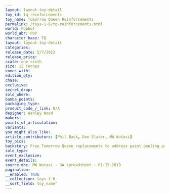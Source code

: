 ```yaml
---
layout: layout-toy-detail 
toy_id: tq-reinforcements
toy_name: Tomorrow Queen Reinforcements
permalink: /toys-1-6/tq-reinforcements.html
world: Popbot
world_abr: POP
character_base: TQ
layout: layout-toy-detail
categories: 
release_date: 5/7/2012
release_price: 
scale: one sixth
size: 12 inches
comes_with: 
edition_qty: 
chase: 
exclusive: 
secret_drop: 
sold_where: 
bamba_points: 
packaging_type: 
product_code_/_link: N/A
designer: Ashley Wood
makers: 
points_of_articulation: 
variants: 
you_might_also_like: 
article_contributors: [Phil Back, Don Slater, MW Wutasi]
toy_pics: 
backstory: Free Tomorrow Queen replacements to address paint peeling problems. Princess TQ, Vanilla Pod TQ & TQloper
sale_type: 
event_exclusive: 
event_details: 
source_doc: MW Wutasi - 3A spreadsheet - 01-15-2019
pagination: 
__enabled: TRUE
__collection: toys-1-6
__sort_field: toy_name'
---
```

